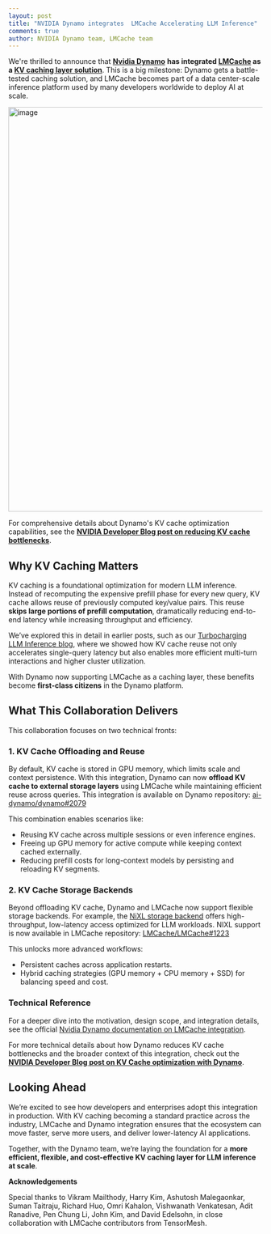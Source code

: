 ```yaml
---
layout: post
title: "NVIDIA Dynamo integrates  LMCache Accelerating LLM Inference"
comments: true
author: NVIDIA Dynamo team, LMCache team
---
```


We're thrilled to announce that [**Nvidia Dynamo**](https://github.com/ai-dynamo/dynamo) **has integrated [LMCache](https://github.com/LMCache/LMCache) as a [KV caching layer solution](https://docs.nvidia.com/dynamo/latest/components/backends/vllm/LMCache_Integration.html)**. This is a big milestone: Dynamo gets a battle-tested caching solution, and LMCache becomes part of a data center-scale inference platform used by many developers worldwide to deploy AI at scale.

<img width="800" alt="image" src="https://github.com/user-attachments/assets/84aa0337-6292-4f2c-aa3a-de12a0b61c22" />



For comprehensive details about Dynamo's KV cache optimization capabilities, see the **[NVIDIA Developer Blog post on reducing KV cache bottlenecks](https://developer.nvidia.com/blog/how-to-reduce-kv-cache-bottlenecks-with-nvidia-dynamo/)**.

## **Why KV Caching Matters**

KV caching is a foundational optimization for modern LLM inference. Instead of recomputing the expensive prefill phase for every new query, KV cache allows reuse of previously computed key/value pairs. This reuse **skips large portions of prefill computation**, dramatically reducing end-to-end latency while increasing throughput and efficiency.

We’ve explored this in detail in earlier posts, such as our [Turbocharging LLM Inference blog](https://blog.lmcache.ai/2025-05-16-release/), where we showed how KV cache reuse not only accelerates single-query latency but also enables more efficient multi-turn interactions and higher cluster utilization.

With Dynamo now supporting LMCache as a caching layer, these benefits become **first-class citizens** in the Dynamo platform.

## **What This Collaboration Delivers**

This collaboration focuses on two technical fronts:

### **1\. KV Cache Offloading and Reuse**

By default, KV cache is stored in GPU memory, which limits scale and context persistence. With this integration, Dynamo can now **offload KV cache to external storage layers** using LMCache while maintaining efficient reuse across queries. This integration is available on Dynamo repository: [ai-dynamo/dynamo\#2079](https://github.com/ai-dynamo/dynamo/pull/2079)

This combination enables scenarios like:

* Reusing KV cache across multiple sessions or even inference engines.  
* Freeing up GPU memory for active compute while keeping context cached externally.  
* Reducing prefill costs for long-context models by persisting and reloading KV segments.

### **2\. KV Cache Storage Backends**

Beyond offloading KV cache, Dynamo and LMCache now support flexible storage backends. For example, the [NiXL storage backend](https://github.com/LMCache/LMCache/blob/dev/lmcache/v1/storage_backend/nixl_storage_backend.py?utm_source=chatgpt.com) offers high-throughput, low-latency access optimized for LLM workloads. NIXL support is now available in LMCache repository: [LMCache/LMCache\#1223](https://github.com/LMCache/LMCache/pull/1223?utm_source=chatgpt.com)

This unlocks more advanced workflows:

* Persistent caches across application restarts.  
* Hybrid caching strategies (GPU memory \+ CPU memory \+ SSD) for balancing speed and cost.

### **Technical Reference**

For a deeper dive into the motivation, design scope, and integration details, see the official [Nvidia Dynamo documentation on LMCache integration](https://docs.nvidia.com/dynamo/latest/components/backends/vllm/LMCache_Integration.html?utm_source=chatgpt.com).

For more technical details about how Dynamo reduces KV cache bottlenecks and the broader context of this integration, check out the **[NVIDIA Developer Blog post on KV Cache optimization with Dynamo](https://developer.nvidia.com/blog/how-to-reduce-kv-cache-bottlenecks-with-nvidia-dynamo/)**.

## **Looking Ahead**

We’re excited to see how developers and enterprises adopt this integration in production. With KV caching becoming a standard practice across the industry, LMCache and Dynamo integration ensures that the ecosystem can move faster, serve more users, and deliver lower-latency AI applications.

Together, with the Dynamo team, we’re laying the foundation for a **more efficient, flexible, and cost-effective KV caching layer for LLM inference at scale**.

**Acknowledgements**

Special thanks to Vikram Mailthody, Harry Kim, Ashutosh Malegaonkar, Suman Taitraju, Richard Huo, Omri Kahalon, Vishwanath Venkatesan, Adit Ranadive, Pen Chung Li, John Kim, and David Edelsohn, in close collaboration with LMCache contributors from TensorMesh. 
